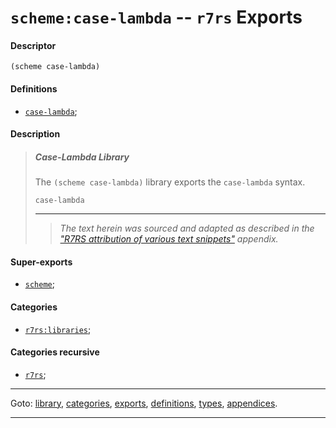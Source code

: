 

<a id='export__r7rs__scheme_3a_case-lambda'></a>

# `scheme:case-lambda` -- `r7rs` Exports


<a id='export__r7rs__scheme_3a_case-lambda__descriptor'></a>

#### Descriptor

````
(scheme case-lambda)
````


<a id='export__r7rs__scheme_3a_case-lambda__definitions'></a>

#### Definitions

 * [`case-lambda`](../../r7rs/definitions/case-lambda.md#definition__r7rs__case-lambda);


<a id='export__r7rs__scheme_3a_case-lambda__description'></a>

#### Description

> ##### Case-Lambda Library
> 
> The `(scheme case-lambda)` library exports the `case-lambda`
> syntax.
> 
> ````
> case-lambda
> ````
> 
> 
> ----
> > *The text herein was sourced and adapted as described in the ["R7RS attribution of various text snippets"](../../r7rs/appendices/attribution.md#appendix__r7rs__attribution) appendix.*


<a id='export__r7rs__scheme_3a_case-lambda__super-exports'></a>

#### Super-exports

 * [`scheme`](../../r7rs/exports/scheme.md#export__r7rs__scheme);


<a id='export__r7rs__scheme_3a_case-lambda__categories'></a>

#### Categories

 * [`r7rs:libraries`](../../r7rs/categories/r7rs_3a_libraries.md#category__r7rs__r7rs_3a_libraries);


<a id='export__r7rs__scheme_3a_case-lambda__categories-recursive'></a>

#### Categories recursive

 * [`r7rs`](../../r7rs/categories/r7rs.md#category__r7rs__r7rs);

----

Goto: [library](../../r7rs/_index.md#library__r7rs), [categories](../../r7rs/categories/_index.md#toc__r7rs__categories), [exports](../../r7rs/exports/_index.md#toc__r7rs__exports), [definitions](../../r7rs/definitions/_index.md#toc__r7rs__definitions), [types](../../r7rs/types/_index.md#toc__r7rs__types), [appendices](../../r7rs/appendices/_index.md#toc__r7rs__appendices).

----

